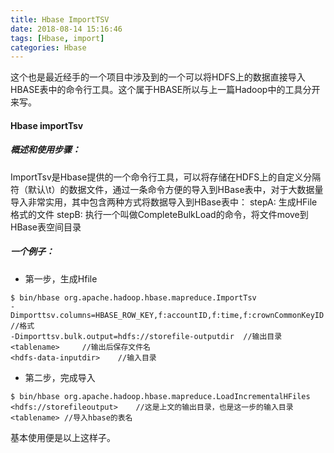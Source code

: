 ```yaml
---
title: Hbase ImportTSV
date: 2018-08-14 15:16:46
tags: [Hbase, import]
categories: Hbase
---
```

这个也是最近经手的一个项目中涉及到的一个可以将HDFS上的数据直接导入HBASE表中的命令行工具。这个属于HBASE所以与上一篇Hadoop中的工具分开来写。
<!--more-->
#### Hbase importTsv 
##### 概述和使用步骤：
ImportTsv是Hbase提供的一个命令行工具，可以将存储在HDFS上的自定义分隔符（默认\t）的数据文件，通过一条命令方便的导入到HBase表中，对于大数据量导入非常实用，其中包含两种方式将数据导入到HBase表中：
stepA: 生成HFile格式的文件
stepB: 执行一个叫做CompleteBulkLoad的命令，将文件move到HBase表空间目录
##### 一个例子：
- 第一步，生成Hfile
```
$ bin/hbase org.apache.hadoop.hbase.mapreduce.ImportTsv 
-Dimporttsv.columns=HBASE_ROW_KEY,f:accountID,f:time,f:crownCommonKeyID	//格式
-Dimporttsv.bulk.output=hdfs://storefile-outputdir 	//输出目录
<tablename> 	//输出后保存文件名
<hdfs-data-inputdir>	//输入目录
```
- 第二步，完成导入
```
$ bin/hbase org.apache.hadoop.hbase.mapreduce.LoadIncrementalHFiles 
<hdfs://storefileoutput> 	//这是上文的输出目录，也是这一步的输入目录
<tablename>	//导入hbase的表名
```
基本使用便是以上这样子。